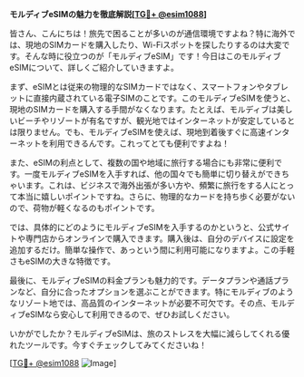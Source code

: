 **モルディブeSIMの魅力を徹底解説[[TG💪+ @esim1088](https://t.me/s/esim1088)]**

皆さん、こんにちは！旅先で困ることが多いのが通信環境ですよね？特に海外では、現地のSIMカードを購入したり、Wi-Fiスポットを探したりするのは大変です。そんな時に役立つのが「モルディブeSIM」です！今日はこのモルディブeSIMについて、詳しくご紹介していきますよ。

まず、eSIMとは従来の物理的なSIMカードではなく、スマートフォンやタブレットに直接内蔵されている電子SIMのことです。このモルディブeSIMを使うと、現地のSIMカードを購入する手間がなくなります。たとえば、モルディブは美しいビーチやリゾートが有名ですが、観光地ではインターネットが安定しているとは限りません。でも、モルディブeSIMを使えば、現地到着後すぐに高速インターネットを利用できるんです。これってとても便利ですよね！

また、eSIMの利点として、複数の国や地域に旅行する場合にも非常に便利です。一度モルディブeSIMを入手すれば、他の国々でも簡単に切り替えができちゃいます。これは、ビジネスで海外出張が多い方や、頻繁に旅行をする人にとって本当に嬉しいポイントですね。さらに、物理的なカードを持ち歩く必要がないので、荷物が軽くなるのもポイントです。

では、具体的にどのようにモルディブeSIMを入手するのかというと、公式サイトや専門店からオンラインで購入できます。購入後は、自分のデバイスに設定を追加するだけ。簡単な操作で、あっという間に利用可能になりますよ。この手軽さもeSIMの大きな特徴です。

最後に、モルディブeSIMの料金プランも魅力的です。データプランや通話プランなど、自分に合ったオプションを選ぶことができます。特にモルディブのようなリゾート地では、高品質のインターネットが必要不可欠です。その点、モルディブeSIMなら安心して利用できるので、ぜひお試しください。

いかがでしたか？モルディブeSIMは、旅のストレスを大幅に減らしてくれる優れたツールです。今すぐチェックしてみてくださいね！

[[TG💪+ @esim1088](https://t.me/s/esim1088) ![Image](https://i.postimg.cc/Y0z9fWf4/image.png)]